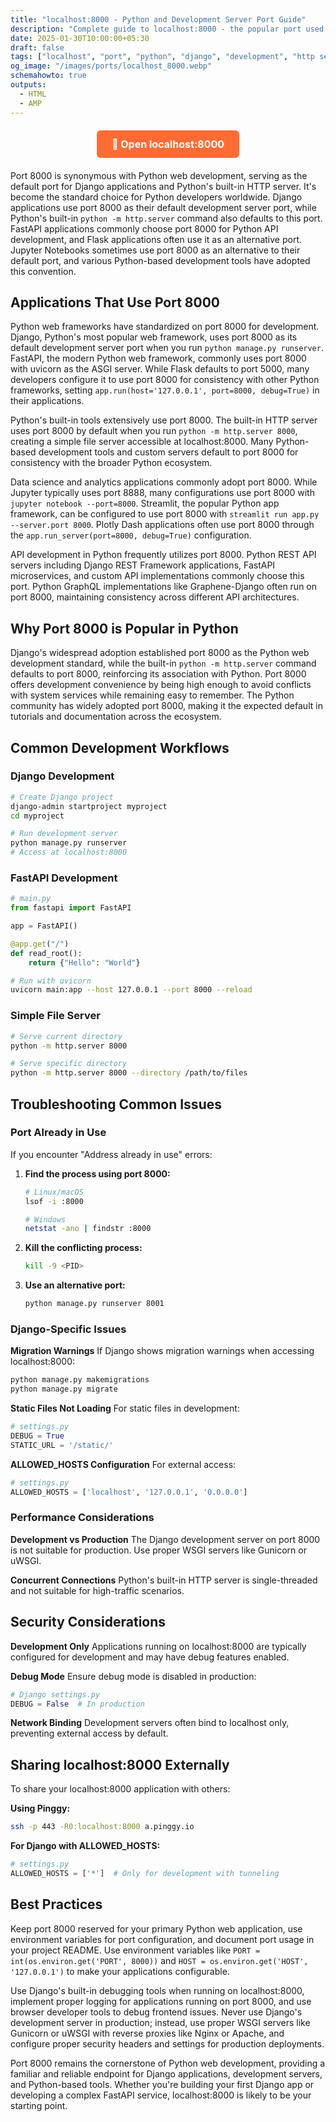 ```yaml
---
title: "localhost:8000 - Python and Development Server Port Guide"
description: "Complete guide to localhost:8000 - the popular port used by Django, Python HTTP servers, and various development frameworks."
date: 2025-01-30T10:00:00+05:30
draft: false
tags: ["localhost", "port", "python", "django", "development", "http server"]
og_image: "/images/ports/localhost_8000.webp"
schemahowto: true
outputs:
  - HTML
  - AMP
---
```


<div style="text-align: center; margin: 20px 0;">
  <a href="http://localhost:8000" target="_blank" style="display: inline-block; background: #ff6b35; color: white; padding: 12px 24px; text-decoration: none; border-radius: 6px; font-weight: bold; font-size: 16px;">
    🐍 Open localhost:8000
  </a>
</div>

Port 8000 is synonymous with Python web development, serving as the default port for Django applications and Python's built-in HTTP server. It's become the standard choice for Python developers worldwide. Django applications use port 8000 as their default development server port, while Python's built-in `python -m http.server` command also defaults to this port. FastAPI applications commonly choose port 8000 for Python API development, and Flask applications often use it as an alternative port. Jupyter Notebooks sometimes use port 8000 as an alternative to their default port, and various Python-based development tools have adopted this convention.

## Applications That Use Port 8000

Python web frameworks have standardized on port 8000 for development. Django, Python's most popular web framework, uses port 8000 as its default development server port when you run `python manage.py runserver`. FastAPI, the modern Python web framework, commonly uses port 8000 with uvicorn as the ASGI server. While Flask defaults to port 5000, many developers configure it to use port 8000 for consistency with other Python frameworks, setting `app.run(host='127.0.0.1', port=8000, debug=True)` in their applications.

Python's built-in tools extensively use port 8000. The built-in HTTP server uses port 8000 by default when you run `python -m http.server 8000`, creating a simple file server accessible at localhost:8000. Many Python-based development tools and custom servers default to port 8000 for consistency with the broader Python ecosystem.

Data science and analytics applications commonly adopt port 8000. While Jupyter typically uses port 8888, many configurations use port 8000 with `jupyter notebook --port=8000`. Streamlit, the popular Python app framework, can be configured to use port 8000 with `streamlit run app.py --server.port 8000`. Plotly Dash applications often use port 8000 through the `app.run_server(port=8000, debug=True)` configuration.

API development in Python frequently utilizes port 8000. Python REST API servers including Django REST Framework applications, FastAPI microservices, and custom API implementations commonly choose this port. Python GraphQL implementations like Graphene-Django often run on port 8000, maintaining consistency across different API architectures.

## Why Port 8000 is Popular in Python

Django's widespread adoption established port 8000 as the Python web development standard, while the built-in `python -m http.server` command defaults to port 8000, reinforcing its association with Python. Port 8000 offers development convenience by being high enough to avoid conflicts with system services while remaining easy to remember. The Python community has widely adopted port 8000, making it the expected default in tutorials and documentation across the ecosystem.

## Common Development Workflows

### Django Development
```bash
# Create Django project
django-admin startproject myproject
cd myproject

# Run development server
python manage.py runserver
# Access at localhost:8000
```

### FastAPI Development
```python
# main.py
from fastapi import FastAPI

app = FastAPI()

@app.get("/")
def read_root():
    return {"Hello": "World"}
```

```bash
# Run with uvicorn
uvicorn main:app --host 127.0.0.1 --port 8000 --reload
```

### Simple File Server
```bash
# Serve current directory
python -m http.server 8000

# Serve specific directory
python -m http.server 8000 --directory /path/to/files
```

## Troubleshooting Common Issues

### Port Already in Use
If you encounter "Address already in use" errors:

1. **Find the process using port 8000:**
   ```bash
   # Linux/macOS
   lsof -i :8000
   
   # Windows
   netstat -ano | findstr :8000
   ```

2. **Kill the conflicting process:**
   ```bash
   kill -9 <PID>
   ```

3. **Use an alternative port:**
   ```bash
   python manage.py runserver 8001
   ```

### Django-Specific Issues

**Migration Warnings**
If Django shows migration warnings when accessing localhost:8000:
```bash
python manage.py makemigrations
python manage.py migrate
```

**Static Files Not Loading**
For static files in development:
```python
# settings.py
DEBUG = True
STATIC_URL = '/static/'
```

**ALLOWED_HOSTS Configuration**
For external access:
```python
# settings.py
ALLOWED_HOSTS = ['localhost', '127.0.0.1', '0.0.0.0']
```

### Performance Considerations

**Development vs Production**
The Django development server on port 8000 is not suitable for production. Use proper WSGI servers like Gunicorn or uWSGI.

**Concurrent Connections**
Python's built-in HTTP server is single-threaded and not suitable for high-traffic scenarios.

## Security Considerations

**Development Only**
Applications running on localhost:8000 are typically configured for development and may have debug features enabled.

**Debug Mode**
Ensure debug mode is disabled in production:
```python
# Django settings.py
DEBUG = False  # In production
```

**Network Binding**
Development servers often bind to localhost only, preventing external access by default.

## Sharing localhost:8000 Externally

To share your localhost:8000 application with others:

**Using Pinggy:**
```bash
ssh -p 443 -R0:localhost:8000 a.pinggy.io
```

**For Django with ALLOWED_HOSTS:**
```python
# settings.py
ALLOWED_HOSTS = ['*']  # Only for development with tunneling
```

## Best Practices

Keep port 8000 reserved for your primary Python web application, use environment variables for port configuration, and document port usage in your project README. Use environment variables like `PORT = int(os.environ.get('PORT', 8000))` and `HOST = os.environ.get('HOST', '127.0.0.1')` to make your applications configurable.

Use Django's built-in debugging tools when running on localhost:8000, implement proper logging for applications running on port 8000, and use browser developer tools to debug frontend issues. Never use Django's development server in production; instead, use proper WSGI servers like Gunicorn or uWSGI with reverse proxies like Nginx or Apache, and configure proper security headers and settings for production deployments.

Port 8000 remains the cornerstone of Python web development, providing a familiar and reliable endpoint for Django applications, development servers, and Python-based tools. Whether you're building your first Django app or developing a complex FastAPI service, localhost:8000 is likely to be your starting point.
